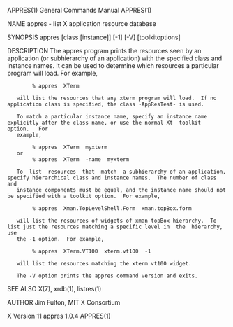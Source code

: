 APPRES(1)                                                     General Commands Manual                                                    APPRES(1)

NAME
       appres - list X application resource database

SYNOPSIS
       appres [class [instance]] [-1] [-V] [toolkitoptions]

DESCRIPTION
       The  appres  program  prints the resources seen by an application (or subhierarchy of an application) with the specified class and instance
       names.  It can be used to determine which resources a particular program will load.  For example,

            % appres  XTerm

       will list the resources that any xterm program will load.  If no application class is specified, the class -AppResTest- is used.

       To match a particular instance name, specify an instance name explicitly after the class name, or use the normal Xt  toolkit  option.   For
       example,

            % appres  XTerm  myxterm
       or
            % appres  XTerm  -name  myxterm

       To  list  resources  that  match  a subhierarchy of an application, specify hierarchical class and instance names.  The number of class and
       instance components must be equal, and the instance name should not be specified with a toolkit option.  For example,

            % appres  Xman.TopLevelShell.Form  xman.topBox.form

       will list the resources of widgets of xman topBox hierarchy.  To list just the resources matching a specific level in  the  hierarchy,  use
       the -1 option.  For example,

            % appres  XTerm.VT100  xterm.vt100  -1

       will list the resources matching the xterm vt100 widget.

       The -V option prints the appres command version and exits.

SEE ALSO
       X(7), xrdb(1), listres(1)

AUTHOR
       Jim Fulton, MIT X Consortium

X Version 11                                                       appres 1.0.4                                                          APPRES(1)
